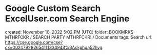 # Google Custom Search ExcelUser.com Search Engine

created: November 10, 2022 5:02 PM (UTC)
folder: BOOKMRKS-MTHRFCKR / SEARCH PARTY MTHRFCKR! / Documents
tags: Search
url: https://cse.google.com/cse?cx=002479282654111334943%3Ackphga52hvg